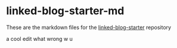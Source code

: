 # linked-blog-starter-md
These are the markdown files for the [linked-blog-starter](https://github.com/matthewwong525/linked-blog-starter) repository

a cool edit
what wrong w u